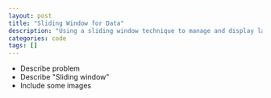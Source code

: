 ```yaml
---
layout: post
title: "Sliding Window for Data"
description: "Using a sliding window technique to manage and display large data sets"
categories: code
tags: []
---
```


 - Describe problem
 - Describe "Sliding window"
 - Include some images
